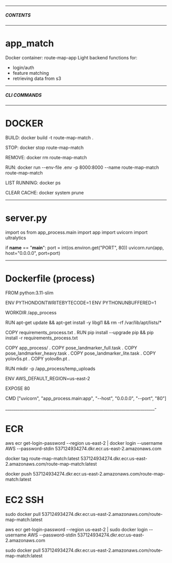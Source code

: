 _______________________________________________________
##### CONTENTS #####
_______________________________________________________

# app_match

Docker container: route-map-app
Light backend functions for: 
- login/auth
- feature matching
- retrieving data from s3 

______________________________________________________
##### CLI COMMANDS #####
______________________________________________________

# DOCKER

BUILD:                docker build -t route-map-match .

STOP:                 docker stop route-map-match

REMOVE:               docker rm route-map-match

RUN:                  docker run --env-file .env -p 8000:8000 --name route-map-match route-map-match

LIST RUNNING:         docker ps

CLEAR CACHE:          docker system prune

________________________________________________________

# server.py

import os
from app_process.main import app
import uvicorn
import ultralytics


if __name__ == "__main__":
    port = int(os.environ.get("PORT", 80))
    uvicorn.run(app, host="0.0.0.0", port=port)

_______________________________________________________

# Dockerfile (process)

FROM python:3.11-slim

ENV PYTHONDONTWRITEBYTECODE=1
ENV PYTHONUNBUFFERED=1

WORKDIR /app_process

RUN apt-get update && apt-get install -y libgl1 && rm -rf /var/lib/apt/lists/*

COPY requirements_process.txt .
RUN pip install --upgrade pip && pip install -r requirements_process.txt

COPY app_process/ .
COPY pose_landmarker_full.task .
COPY pose_landmarker_heavy.task .
COPY pose_landmarker_lite.task .
COPY yolov5s.pt .
COPY yolov8n.pt .

RUN mkdir -p /app_process/temp_uploads

ENV AWS_DEFAULT_REGION=us-east-2

EXPOSE 80

CMD ["uvicorn", "app_process.main:app", "--host", "0.0.0.0", "--port", "80"]

_________________________________________________________________________-

# ECR

aws ecr get-login-password --region us-east-2 | docker login --username AWS --password-stdin 537124934274.dkr.ecr.us-east-2.amazonaws.com

docker tag route-map-match:latest 537124934274.dkr.ecr.us-east-2.amazonaws.com/route-map-match:latest
      
docker push 537124934274.dkr.ecr.us-east-2.amazonaws.com/route-map-match:latest

# EC2 SSH

sudo docker pull 537124934274.dkr.ecr.us-east-2.amazonaws.com/route-map-match:latest

aws ecr get-login-password --region us-east-2 | sudo docker login --username AWS --password-stdin 537124934274.dkr.ecr.us-east-2.amazonaws.com

sudo docker pull 537124934274.dkr.ecr.us-east-2.amazonaws.com/route-map-match:latest

